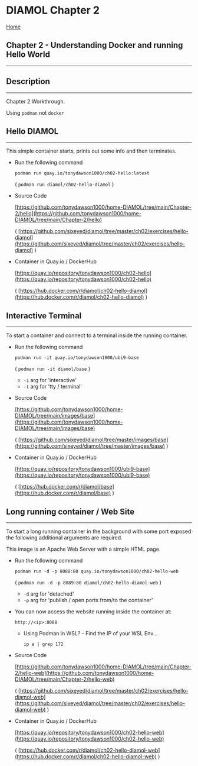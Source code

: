 # DIAMOL Chapter 2
[Home](ReadMe.md)
## Chapter 2 - Understanding Docker and running Hello World
---
## Description
---
Chapter 2 Workthrough.

Using `podman` not `docker`

## Hello DIAMOL
---
This simple container starts, prints out some info and then terminates.

- Run the following command

    `podman run quay.io/tonydawson1000/ch02-hello:latest`

    ( `podman run diamol/ch02-hello-diamol` )

- Source Code

    [https://github.com/tonydawson1000/home-DIAMOL/tree/main/Chapter-2/hello](https://github.com/tonydawson1000/home-DIAMOL/tree/main/Chapter-2/hello)

    ( [https://github.com/sixeyed/diamol/tree/master/ch02/exercises/hello-diamol](https://github.com/sixeyed/diamol/tree/master/ch02/exercises/hello-diamol) )

- Container in Quay.io / DockerHub

    [https://quay.io/repository/tonydawson1000/ch02-hello](https://quay.io/repository/tonydawson1000/ch02-hello)

    ( [https://hub.docker.com/r/diamol/ch02-hello-diamol](https://hub.docker.com/r/diamol/ch02-hello-diamol) )

## Interactive Terminal 
---
To start a container and connect to a terminal inside the running container.

- Run the following command

    `podman run -it quay.io/tonydawson1000/ubi9-base`

    ( `podman run -it diamol/base` )

    - `-i` arg for 'interactive'
    - `-t` arg for 'tty / terminal'

- Source Code

    [https://github.com/tonydawson1000/home-DIAMOL/tree/main/images/base](https://github.com/tonydawson1000/home-DIAMOL/tree/main/images/base)

    ( [https://github.com/sixeyed/diamol/tree/master/images/base](https://github.com/sixeyed/diamol/tree/master/images/base) )

- Container in Quay.io / DockerHub

    [https://quay.io/repository/tonydawson1000/ubi9-base](https://quay.io/repository/tonydawson1000/ubi9-base)

    ( [https://hub.docker.com/r/diamol/base](https://hub.docker.com/r/diamol/base) )

## Long running container / Web Site 
---
To start a long running container in the background with some port exposed the following additional arguments are required.

This image is an Apache Web Server with a simple HTML page.

- Run the following command

    `podman run -d -p 8088:80 quay.io/tonydawson1000/ch02-hello-web`

    ( `podman run -d -p 8089:80 diamol/ch02-hello-diamol-web` )

    - `-d` arg for 'detached'
    - `-p` arg for 'publish / open ports from/to the container'

- You can now access the website running inside the container at:

    `http://<ip>:8088`

    - Using Podman in WSL? - Find the IP of your WSL Env...

        `ip a | grep 172`

- Source Code

    [https://github.com/tonydawson1000/home-DIAMOL/tree/main/Chapter-2/hello-web](https://github.com/tonydawson1000/home-DIAMOL/tree/main/Chapter-2/hello-web)

    ( [https://github.com/sixeyed/diamol/tree/master/ch02/exercises/hello-diamol-web](https://github.com/sixeyed/diamol/tree/master/ch02/exercises/hello-diamol-web) )

- Container in Quay.io / DockerHub

    [https://quay.io/repository/tonydawson1000/ch02-hello-web](https://quay.io/repository/tonydawson1000/ch02-hello-web)

    ( [https://hub.docker.com/r/diamol/ch02-hello-diamol-web](https://hub.docker.com/r/diamol/ch02-hello-diamol-web) )